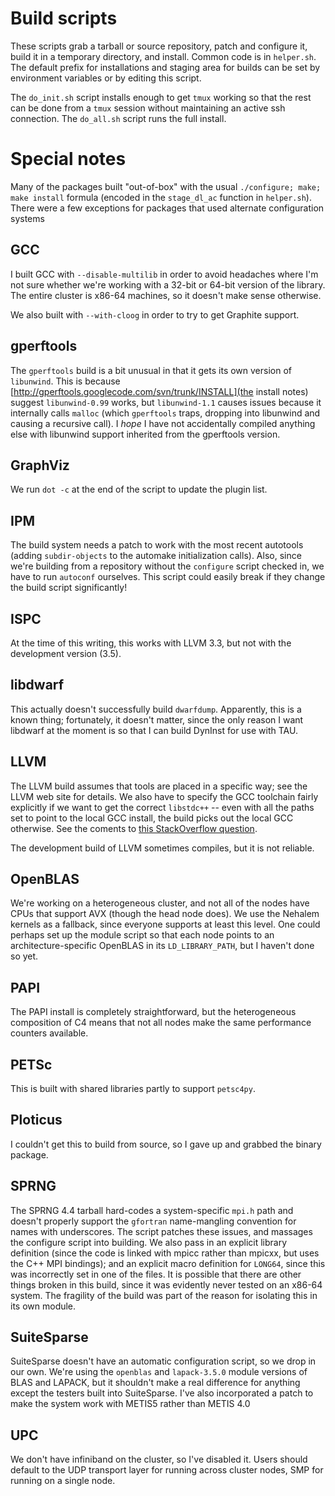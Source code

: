 # Build scripts

These scripts grab a tarball or source repository, patch and configure it,
build it in a temporary directory, and install.  Common code is in `helper.sh`.
The default prefix for installations and staging area for builds can be set
by environment variables or by editing this script.

The `do_init.sh` script installs enough to get `tmux` working so that the rest
can be done from a `tmux` session without maintaining an active ssh connection.
The `do_all.sh` script runs the full install.

# Special notes

Many of the packages built "out-of-box" with the usual 
`./configure; make; make install` formula (encoded in the 
`stage_dl_ac` function in `helper.sh`).  There were a few exceptions
for packages that used alternate configuration systems

## GCC

I built GCC with `--disable-multilib` in order to avoid headaches where I'm
not sure whether we're working with a 32-bit or 64-bit version of the library.
The entire cluster is x86-64 machines, so it doesn't make sense otherwise.

We also built with `--with-cloog` in order to try to get Graphite support.

## gperftools

The `gperftools` build is a bit unusual in that it gets its own version of
`libunwind`.  This is 
because [http://gperftools.googlecode.com/svn/trunk/INSTALL](the install notes)
suggest `libunwind-0.99` works, but `libunwind-1.1` causes issues because it
internally calls `malloc` (which `gperftools` traps, dropping into libunwind
and causing a recursive call).  I *hope* I have not accidentally compiled
anything else with libunwind support inherited from the gperftools version.

## GraphViz

We run `dot -c` at the end of the script to update the plugin list.

## IPM

The build system needs a patch to work with the most recent autotools
(adding `subdir-objects` to the automake initialization calls).  Also,
since we're building from a repository without the `configure` script
checked in, we have to run `autoconf` ourselves.  This script could
easily break if they change the build script significantly!

## ISPC

At the time of this writing, this works with LLVM 3.3, but not with the
development version (3.5).

## libdwarf

This actually doesn't successfully build `dwarfdump`.  Apparently, this is
a known thing; fortunately, it doesn't matter, since the only reason I want
libdwarf at the moment is so that I can build DynInst for use with TAU.

## LLVM

The LLVM build assumes that tools are placed in a specific way; see
the LLVM web site for details.  We also have to specify the GCC
toolchain fairly explicitly if we want to get the correct `libstdc++`
-- even with all the paths set to point to the local GCC install, the
build picks out the local GCC otherwise.  See the coments to [this
StackOverflow question](http://stackoverflow.com/questions/10809371/clang-3-2-build-broken-after-building-gcc-4-7).

The development build of LLVM sometimes compiles, but it is not reliable.

## OpenBLAS

We're working on a heterogeneous cluster, and not all of the nodes
have CPUs that support AVX (though the head node does).  We use the
Nehalem kernels as a fallback, since everyone supports at least this
level.  One could perhaps set up the module script so that each node
points to an architecture-specific OpenBLAS in its `LD_LIBRARY_PATH`,
but I haven't done so yet.

## PAPI

The PAPI install is completely straightforward, but the heterogeneous
composition of C4 means that not all nodes make the same performance
counters available.

## PETSc

This is built with shared libraries partly to support `petsc4py`.

## Ploticus

I couldn't get this to build from source, so I gave up and grabbed the
binary package.

## SPRNG

The SPRNG 4.4 tarball hard-codes a system-specific `mpi.h` path and
doesn't properly support the `gfortran` name-mangling convention for
names with underscores.  The script patches these issues, and massages
the configure script into building.  We also pass in an explicit library
definition (since the code is linked with mpicc rather than mpicxx, but
uses the C++ MPI bindings); and an explicit macro definition for `LONG64`,
since this was incorrectly set in one of the files.  It is possible that
there are other things broken in this build, since it was evidently never
tested on an x86-64 system.  The fragility of the build was part of the
reason for isolating this in its own module.

## SuiteSparse

SuiteSparse doesn't have an automatic configuration script, so we drop
in our own.  We're using the `openblas` and `lapack-3.5.0` module
versions of BLAS and LAPACK, but it shouldn't make a real difference
for anything except the testers built into SuiteSparse.  I've also
incorporated a patch to make the system work with METIS5 rather than
METIS 4.0

## UPC

We don't have infiniband on the cluster, so I've disabled it.  Users
should default to the UDP transport layer for running across cluster
nodes, SMP for running on a single node.

